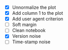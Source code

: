 - [x] Unnormalize the plot
- [x] Add column 1 to the plot
- [x] Add user agent criterion
- [ ] Soft margin
- [ ] Clean notebook
- [x] Version noise
- [ ] Time-stamp noise
